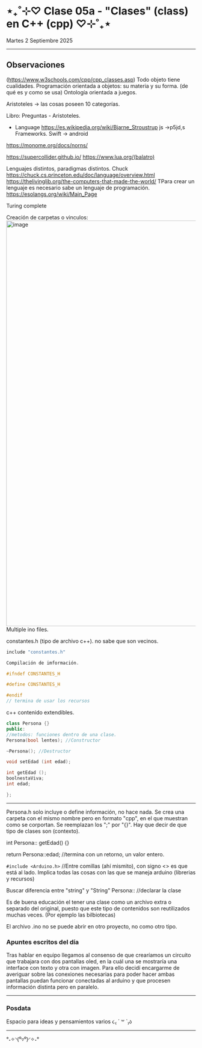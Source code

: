 # ⋆₊˚⊹♡ Clase 05a - "Clases" (class) en C++ (cpp) ♡⊹˚₊⋆

Martes 2 Septiembre 2025

***

## Observaciones

(<https://www.w3schools.com/cpp/cpp_classes.asp>)
Todo objeto tiene cualidades.
Programación orientada a objetos: su materia y su forma. (de qué es y como se usa)
Ontología orientada a juegos.

Aristoteles -> las cosas poseen 10 categorías.

Libro: Preguntas - Aristoteles.

- Language
<https://es.wikipedia.org/wiki/Bjarne_Stroustrup>
js ->p5jd,s
Frameworks.
Swift -> android

<https://monome.org/docs/norns/>

<https://supercollider.github.io/>
<https://www.lua.org/(balatro)>

Lenguajes distintos, paradigmas distintos.
Chuck
<https://chuck.cs.princeton.edu/doc/language/overview.html>
<https://thelivinglib.org/the-computers-that-made-the-world/>
TPara crear un lenguaje es necesario sabe un lenguaje de programación.
<https://esolangs.org/wiki/Main_Page>

Turing complete

Creación de carpetas o vinculos:
<img width="1920" height="1080" alt="image" src="https://github.com/user-attachments/assets/1e874dd1-23b2-49ed-88ea-8334b9b38e86" />
Multiple ino files.

constantes.h (tipo de archivo c++). no sabe que son vecinos.

```cpp
include "constantes.h"

Compilación de imformación.

#ifndef CONSTANTES_H

#define CONSTANTES_H

#endif
// termina de usar los recursos
```

c++ contenido extendibles.

```cpp
class Persona {}
public:
//metodos: funciones dentro de una clase.
Persona(bool lentes); //Constructor

~Persona(); //Destructor

void setEdad (int edad);

int getEdad ();
boolnestaViva;
int edad;

};
```

***
Persona.h solo incluye o define información, no hace nada.
Se crea una carpeta con el mismo nombre pero en formato "cpp", en el que muestran como se corportan. Se reemplazan los ";" por "{}". Hay que decir de que tipo de clases son (contexto).

int Persona:: getEdad() {}

return Persona::edad; //termina con un retorno, un valor entero.

`#include <Arduino.h>` //Entre comillas (ahí mismito), con signo <> es que está al lado. Implica todas las cosas con las que se maneja arduino (librerias y recursos)

Buscar diferencia entre "string" y "String"
Persona:: //declarar la clase

Es de buena educación el tener una clase como un archivo extra o separado del original, puesto que este tipo de contenidos son reutilizados muchas veces. (Por ejemplo las bilbiotecas)

El archivo .ino no se puede abrir en otro proyecto, no como otro tipo.

### Apuntes escritos del día

Tras hablar en equipo llegamos al consenso de que crearíamos un circuito que trabajara con dos pantallas oled, en la cuál una se mostraría una interface con texto y otra con imagen. Para ello decidí encargarme de averiguar sobre las conexiones necesarias para poder hacer ambas pantallas puedan funcionar conectadas al arduino y que procesen información distinta pero en paralelo.

***

### Posdata

Espacio para ideas y pensamientos varios ૮₍ ´ ꒳ `₎ა

***

°˖✧◝(⁰▿⁰)◜✧˖°

